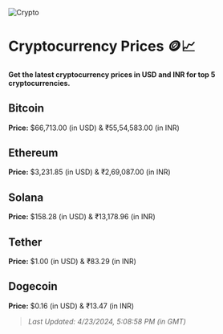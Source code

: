 
![Crypto](https://www.techguide.com.au/wp-content/uploads/2020/11/crypto3.jpeg)

# Cryptocurrency Prices 🪙📈

#### Get the latest cryptocurrency prices in USD and INR for top 5 cryptocurrencies.

## Bitcoin

**Price:** $66,713.00 (in USD) & ₹55,54,583.00 (in INR)

## Ethereum

**Price:** $3,231.85 (in USD) & ₹2,69,087.00 (in INR)

## Solana

**Price:** $158.28 (in USD) & ₹13,178.96 (in INR)

## Tether

**Price:** $1.00 (in USD) & ₹83.29 (in INR)

## Dogecoin

**Price:** $0.16 (in USD) & ₹13.47 (in INR)

> _Last Updated: 4/23/2024, 5:08:58 PM (in GMT)_
